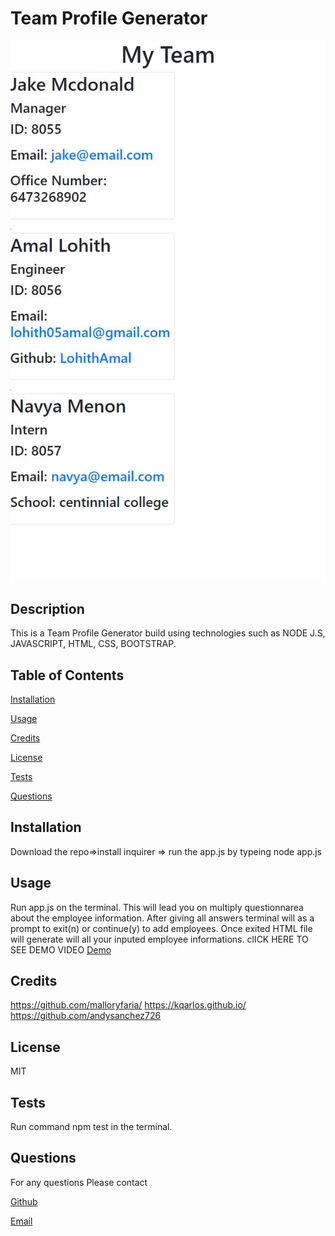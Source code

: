 
# Team Profile Generator
 
![](images/image.JPG)
## Description
This is a Team Profile Generator build using technologies such as NODE J.S, JAVASCRIPT, HTML, CSS, BOOTSTRAP.
## Table of Contents
[Installation](#installation)

[Usage](#usage)

[Credits](#credits)

[License](#license)

[Tests](#tests)

[Questions](#questions)

## Installation
Download the repo=>install inquirer => run the app.js by typeing node app.js
## Usage
Run app.js on the terminal.
This will lead you on multiply questionnarea about the employee information.
After giving all answers terminal will as a prompt to exit(n) or continue(y) to add employees. 
Once exited HTML file will generate will all your inputed employee informations.
clICK HERE TO SEE DEMO VIDEO [Demo](https://youtu.be/8waDtyKSTW4)
## Credits

https://github.com/malloryfaria/
https://kqarlos.github.io/
https://github.com/andysanchez726

## License
MIT
## Tests
Run command npm test in the terminal.
## Questions
For any questions Please contact

[Github](https://github.com/LohithAmal "My Github")

[Email](lohith05amal@gmail.com "My Email")
